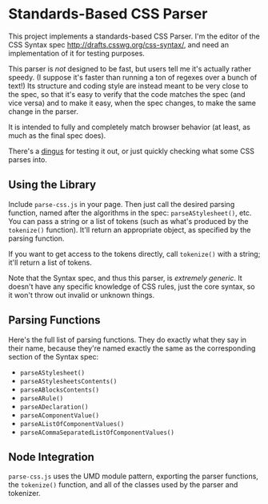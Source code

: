 Standards-Based CSS Parser
==========================

This project implements a standards-based CSS Parser.
I'm the editor of the CSS Syntax spec <http://drafts.csswg.org/css-syntax/>,
and need an implementation of it for testing purposes.

This parser is *not* designed to be fast,
but users tell me it's actually rather speedy.
(I suppose it's faster than running a ton of regexes over a bunch of text!)
Its structure and coding style are instead meant to be very close to the spec,
so that it's easy to verify that the code matches the spec
(and vice versa)
and to make it easy,
when the spec changes,
to make the same change in the parser.

It is intended to fully and completely match browser behavior
(at least, as much as the final spec does).

There's a [dingus](https://tabatkins.github.io/parse-css/example.html) for testing it out,
or just quickly checking what some CSS parses into.

Using the Library
-----------------

Include `parse-css.js` in your page.
Then just call the desired parsing function,
named after the algorithms in the spec:
`parseAStylesheet()`, etc.
You can pass a string
or a list of tokens
(such as what's produced by the `tokenize()` function).
It'll return an appropriate object,
as specified by the parsing function.

If you want to get access to the tokens directly,
call `tokenize()` with a string;
it'll return a list of tokens.

Note that the Syntax spec,
and thus this parser,
is *extremely generic*.
It doesn't have any specific knowledge of CSS rules,
just the core syntax,
so it won't throw out invalid or unknown things.

Parsing Functions
-----------------

Here's the full list of parsing functions.
They do exactly what they say in their name,
because they're named exactly the same as the corresponding section of the Syntax spec:

* `parseAStylesheet()`
* `parseAStylesheetsContents()`
* `parseABlocksContents()`
* `parseARule()`
* `parseADeclaration()`
* `parseAComponentValue()`
* `parseAListOfComponentValues()`
* `parseACommaSeparatedListOfComponentValues()`

Node Integration
----------------

`parse-css.js` uses the UMD module pattern,
exporting the parser functions, the `tokenize()` function,
and all of the classes used by the parser and tokenizer.

